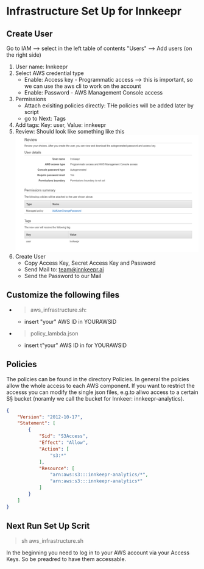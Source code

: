 # Infrastructure Set Up for Innkeepr

## Create User
Go to IAM --> select in the left table of contents "Users" --> Add users (on the right side)
1. User name: Innkeepr
2. Select AWS credential type
    - Enable: Access key - Programmatic access --> this is important, so we can use the aws cli to work on the account
    - Enable: Password - AWS Management Console access
3. Permissions
    - Attach exisiting policies directly: THe policies will be added later by script
    - go to Next: Tags
4. Add tags:
    Key: user, Value: innkeepr
5. Review: Should look like something like this
![see Figure](https://raw.githubusercontent.com/Innkeepr/aws-infrastructure/master/Figures/AddUserReview.png?token=GHSAT0AAAAAABIX3K75K3RRVR2656O7WLWEYPOSKPQ)
6. Create User
    - Copy Access Key, Secret Access Key and Password
    - Send Mail to: team@innkeepr.ai
    - Send the Password to our Mail

## Customize the following files
- >aws_infrastructure.sh:
    - insert "your" AWS ID in YOURAWSID
- >policy_lambda.json
    - insert t"your" AWS ID in for YOURAWSID

## Policies
The policies can be found in the directory Policies. In general the polcies allow the whole access to each AWS component. If you want to restrict the accesss you can modify the single json files, e.g.to allwo access to a certain S§ bucket (noramly we call the bucket for Innkeer: innkeepr-analytics).
```json
{
    "Version": "2012-10-17",
    "Statement": [
        {
            "Sid": "S3Access",
            "Effect": "Allow",
            "Action": [
                "s3:*"
            ],
            "Resource": [
                "arn:aws:s3:::innkeepr-analytics/*",
                "arn:aws:s3:::innkeepr-analytics*"
            ]
        }
    ]
}
```

## Next Run Set Up Scrit
> sh aws_infrastructure.sh

In the beginning you need to log in to your AWS account via your Access Keys. So be preadred to have them accessable.

##
